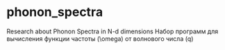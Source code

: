 # phonon_spectra
Research about Phonon Spectra in N-d dimensions
Набор программ для вычисления функции частоты (\omega) от волнового числа (q)
